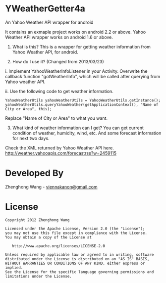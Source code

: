 YWeatherGetter4a
================

An Yahoo Weather API wrapper for android

It contains an exmaple project works on android 2.2 or above.
Yahoo Weather API wrapper works on android 1.6 or above.

1. What is this?
This is a wrapper for getting weather information from Yahoo Weather API, for android.

2. How do I use it? (Changed from 2013/03/23)

i.   Implement YahooWeatherInfoListener in your Activity. Overwrite the callback function "gotWeatherInfo", which will be called after querying from Yahoo weather API.

ii.  Use the following code to get weather information.

	YahooWeatherUtils yahooWeatherUtils = YahooWeatherUtils.getInstance();
	yahooWeatherUtils.queryYahooWeather(getApplicationContext(), "Name of City or Area", this);

Replace "Name of City or Area" to what you want.

3. What kind of weather information can I get?
You can get current condition of weather, humidity, wind, etc.
And some forecast information for next two days.

Check the XML returned by Yahoo Weather API here.
http://weather.yahooapis.com/forecastrss?w=2459115

Developed By
================
Zhenghong Wang - <viennakanon@gmail.com>

License
================
    Copyright 2012 Zhenghong Wang

    Licensed under the Apache License, Version 2.0 (the "License");
    you may not use this file except in compliance with the License.
    You may obtain a copy of the License at

       http://www.apache.org/licenses/LICENSE-2.0

    Unless required by applicable law or agreed to in writing, software
    distributed under the License is distributed on an "AS IS" BASIS,
    WITHOUT WARRANTIES OR CONDITIONS OF ANY KIND, either express or implied.
    See the License for the specific language governing permissions and
    limitations under the License.
